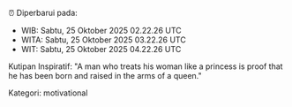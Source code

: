 ⏰ Diperbarui pada:
- WIB: Sabtu, 25 Oktober 2025 02.22.26 UTC
- WITA: Sabtu, 25 Oktober 2025 03.22.26 UTC
- WIT: Sabtu, 25 Oktober 2025 04.22.26 UTC

Kutipan Inspiratif:
"A man who treats his woman like a princess is proof that he has been born and raised in the arms of a queen."


Kategori: motivational

